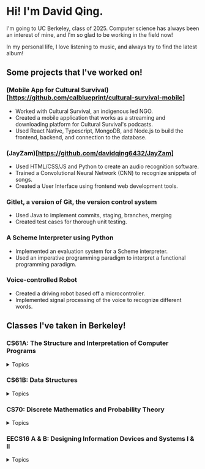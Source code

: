 # Hi! I'm David Qing.

I'm going to UC Berkeley, class of 2025. Computer science has always been an interest of mine, and I'm so glad to be working in the field now!

In my personal life, I love listening to music, and always try to find the latest album!

## Some projects that I've worked on!

### (Mobile App for Cultural Survival)[https://github.com/calblueprint/cultural-survival-mobile]
* Worked with Cultural Survival, an indigenous led NGO. 
* Created a mobile application that works as a streaming and downloading platform for Cultural Survival's podcasts. 
* Used React Native, Typescript, MongoDB, and Node.js to build the frontend, backend, and connection to the database. 

### (JayZam)[https://github.com/davidqing6432/JayZam]
* Used HTML/CSS/JS and Python to create an audio recognition software. 
* Trained a Convolutional Neural Network (CNN) to recognize snippets of songs. 
* Created a User Interface using frontend web development tools. 

### Gitlet, a version of Git, the version control system
* Used Java to implement commits, staging, branches, merging
* Created test cases for thorough unit testing. 

### A Scheme Interpreter using Python
* Implemented an evaluation system for a Scheme interpreter. 
* Used an imperative programming paradigm to interpret a functional programming paradigm.

### Voice-controlled Robot
* Created a driving robot based off a microcontroller. 
* Implemented signal processing of the voice to recognize different words.

## Classes I've taken in Berkeley!

### CS61A: The Structure and Interpretation of Computer Programs
<details>
   <summary>Topics</summary>
   
* Basic Python (variables, functions, iteration, recursion, lists)
* Containers, iterators, generators, iterables
* OOP, linked lists, trees
* Scheme, interpreters
* Regex, BNF, SQL
</details> 

### CS61B: Data Structures
<details>
   <summary>Topics</summary>
   
* Basic Java (classes, variables, methods, compilation)
* Using Git and Github
* Pointers, Arrays, OOP
* Unit-Testing
* Abstraction, Packages, Implementation
* Data Structures and Complexity (Trees, Linked Lists, BSTs, B-trees, Red-Black Trees, Graphs)
* Searching and Sorting, Graph Theory, Dynamic Programming
</details>

### CS70: Discrete Mathematics and Probability Theory
<details>
   <summary>Topics</summary>
   
* Propositional Logic, Proofs, Induction
* Graph Theory (Euler's Formula, Kuratowski's Theorem, Bipartite Graphs)
* Modular Arithmetic (Euclid's Algorithm, Inverses, FLT, CRT)
* RSA, Polynomial Secret Sharing, Error Correction
* Counting, Countability, Computability, Set Theory (Combinatorics, Countable vs Uncountable, Halting Problem, Bijections)
* Discrete and Continuous Probability (Expectation, Variance, Covariance, Correlation, LLSE)
* Markov Chains (Markov's Theory, Invariant Distribution)
</details>
   
### EECS16 A & B: Designing Information Devices and Systems I & II
<details>
   <summary>Topics</summary>
   
* Systems of linear equations, Gaussian Elimination, Vectors
* Span, Proofs, Matrix Tranformations
* Spaces, Vector Spaces, Rank, Eigenvalues/vectors/spaces
* Circuit analysis (Resistors, voltage, current, resistance)
* Superposition, equivalence
* Capacitors, Resistive and Capacitive Touchscreens
* Op-amps, Least Squares, Machine Learning
* Transistors, Inductors, Impedance
* Phasors, Differential Equations, Diagonalization
* System ID, Signal Processing
* Discrete Time control, Stabilization, Controllability, Gram-Schmidt
* SVD, PCA
</details>
